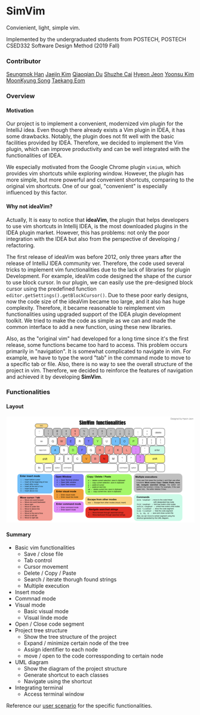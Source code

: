 # SimVim

Convienient, light, simple vim. 

Implemented by the undergraduated students from POSTECH, POSTECH CSED332 Software Design Method (2019 Fall)


### Contributor

[Seungmok Han](hsm9300@postech.ac.kr) 
[Jaejin Kim](starjm0807@postech.ac.kr)
[Qiaoqian Du](qiaoqian@postech.ac.kr)
[Shuzhe Cai](caishuzhe97@postech.ac.kr)
[Hyeon Jeon](jeonhyun97@postech.ac.kr)
[Yoonsu Kim](yoonsu0816@postech.ac.kr)
[MoonKyung Song](moonsong98@postech.ac.kr)
[Taekang Eom](tkeom0114@postech.ac.kr)

### Overview

#### Motivation

Our project is to implement a convenient, modernized vim plugin for the IntelliJ idea. Even though there already exists a Vim plugin in IDEA, it has some drawbacks. Notably, the plugin does not fit well with the basic facilities provided by IDEA. Therefore, we decided to implement the Vim plugin, which can improve productivity and can be well integrated with the functionalities of IDEA. 

We especially motivated from the Google Chrome plugin `vimium`, which provides vim shortcuts while exploring window. However, the plugin has more simple, but more powerful and convenient shortcuts, comparing to the original vim shortcuts. One of our goal, "convenient" is especially influenced by this factor.

#### Why not ideaVim?

Actually, It is easy to notice that **ideaVim**, the plugin that helps developers to use vim shortcuts in Intellij IDEA, is the most downloaded plugins in the IDEA plugin market. However, this has problems: not only the poor integration with the IDEA but also from the perspective of developing / refactoring. 

The first release of ideaVim was before 2012, only three years after the release of IntelliJ IDEA community ver. Therefore, the code used several tricks to implement vim functionalities due to the lack of libraries for plugin Development. For example, ideaVim code designed the shape of the cursor to use block cursor. In our plugin, we can easily use the pre-designed block cursor using the predefined function `editor.getSettings().getBlockCursor()`. Due to these poor early designs, now the code size of the ideaVim became too large, and it also has huge complexity. Therefore, it became reasonable to reimplement vim functionalities using upgraded support of the IDEA plugin development toolkit. We tried to make the code as simple as we can and made the common interface to add a new function, using these new libraries. 

Also, as the "original vim" had developed for a long time since it's the first release, some functions became too hard to access. This problem occurs primarily in "navigation". It is somewhat complicated to navigate in vim. For example, we have to type the word "tab" in the command mode to move to a specific tab or file. Also, there is no way to see the overall structure of the project in vim. Therefore, we decided to reinforce the features of navigation and achieved it by developing **SimVim**.



### Functionalities

#### Layout

![Functionalities layout](materials/images/functionalites.jpeg)

#### Summary

- Basic vim functionalities
  - Save / close file
  - Tab control
  - Cursor movement
  - Delete / Copy / Paste
  - Search / iterate thorugh found strings
  - Multiple execution
- Insert mode
- Commnad mode
- Visual mode
  - Basic visual mode
  - Visual linde mode
- Open / Close code segment
- Project tree structure
  - Show the tree structure of the project 
  - Expand / minimize certain node of the tree
  - Assign identifier to each node
  - move / open to the code corressponding to certain node
- UML diagram
  - Show the diagram of the project structure
  - Generate shortcut to each classes
  - Navigate using the shortcut
- Integrating terminal
  - Access terminal window

Reference our [user scenario](wikis/explanation/user_scenario) for the specific functionalities.


